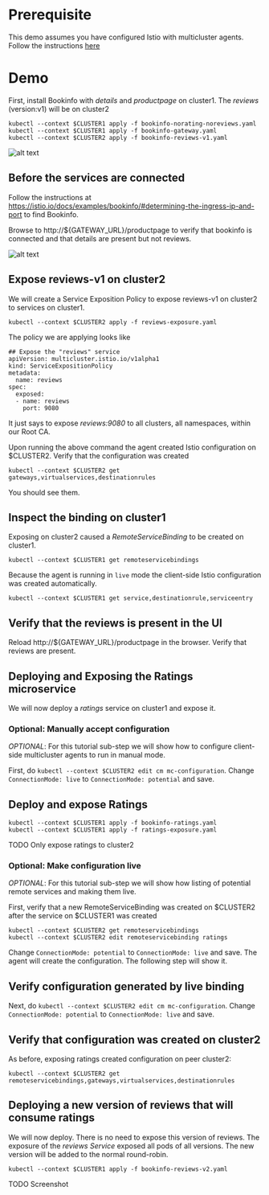 
# Prerequisite

This demo assumes you have configured Istio with multicluster agents.  Follow the
instructions [here](../../scripts/install/README.md)

# Demo

First, install Bookinfo with _details_ and _productpage_ on cluster1.
The _reviews_ (version:v1) will be on cluster2

```
kubectl --context $CLUSTER1 apply -f bookinfo-norating-noreviews.yaml
kubectl --context $CLUSTER1 apply -f bookinfo-gateway.yaml
kubectl --context $CLUSTER2 apply -f bookinfo-reviews-v1.yaml
```

![alt text](/raw/master/scripts/tutorial/bookinfo/bookinfo-unconnected.png "Unconnected Bookinfo")

## Before the services are connected

Follow the instructions at https://istio.io/docs/examples/bookinfo/#determining-the-ingress-ip-and-port to find Bookinfo.

Browse to http://${GATEWAY_URL}/productpage to verify that bookinfo is connected and that
details are present but not reviews.

![alt text](/raw/master/scripts/tutorial/bookinfo/ui-unconnected.png "Unconnected UI")

## Expose reviews-v1 on cluster2

We will create a Service Exposition Policy to expose reviews-v1 on cluster2 to services on cluster1.

```
kubectl --context $CLUSTER2 apply -f reviews-exposure.yaml
```

The policy we are applying looks like

```
## Expose the "reviews" service
apiVersion: multicluster.istio.io/v1alpha1
kind: ServiceExpositionPolicy
metadata:
  name: reviews
spec:
  exposed:
  - name: reviews
    port: 9080
```

It just says to expose _reviews:9080_ to all clusters, all namespaces, within our Root CA.

Upon running the above command the agent created Istio configuration on $CLUSTER2.  Verify that
the configuration was created

```
kubectl --context $CLUSTER2 get gateways,virtualservices,destinationrules
```

You should see them.

## Inspect the binding on cluster1

Exposing on cluster2 caused a _RemoteServiceBinding_ to be created on cluster1.

```
kubectl --context $CLUSTER1 get remoteservicebindings
```

Because the agent is running in `live` mode the client-side Istio configuration was created automatically.

```
kubectl --context $CLUSTER1 get service,destinationrule,serviceentry
```

## Verify that the reviews is present in the UI

Reload http://${GATEWAY_URL}/productpage in the browser.  Verify that reviews are present.

## Deploying and Exposing the Ratings microservice

We will now deploy a _ratings_ service on cluster1 and expose it.

### Optional: Manually accept configuration

*OPTIONAL*: For this tutorial sub-step we will
show how to configure client-side multicluster agents to run in manual mode.

First, do `kubectl --context $CLUSTER2 edit cm mc-configuration`.  Change `ConnectionMode: live`
to `ConnectionMode: potential` and save.

## Deploy and expose Ratings

```
kubectl --context $CLUSTER1 apply -f bookinfo-ratings.yaml
kubectl --context $CLUSTER1 apply -f ratings-exposure.yaml
```

TODO Only expose ratings to cluster2

### Optional: Make configuration live

*OPTIONAL*: For this tutorial sub-step we will
show how listing of potential remote services and making them live.

First, verify that a new RemoteServiceBinding was created on $CLUSTER2 after the service
on $CLUSTER1 was created

```
kubectl --context $CLUSTER2 get remoteservicebindings
kubectl --context $CLUSTER2 edit remoteservicebinding ratings
```

Change `ConnectionMode: potential`
to `ConnectionMode: live` and save.  The agent will create the configuration.  The following
step will show it.

## Verify configuration generated by live binding

Next, do `kubectl --context $CLUSTER2 edit cm mc-configuration`.  Change `ConnectionMode: potential`
to `ConnectionMode: live` and save.


## Verify that configuration was created on cluster2

As before, exposing ratings created configuration on peer cluster2:

```
kubectl --context $CLUSTER2 get remoteservicebindings,gateways,virtualservices,destinationrules
```

## Deploying a new version of reviews that will consume ratings

We will now deploy.  There is no need to expose this version of reviews.  The exposure
of the _reviews_ *Service* exposed all pods of all versions.  The new version will be added
to the normal round-robin.
 
```
kubectl --context $CLUSTER1 apply -f bookinfo-reviews-v2.yaml
```

TODO Screenshot

